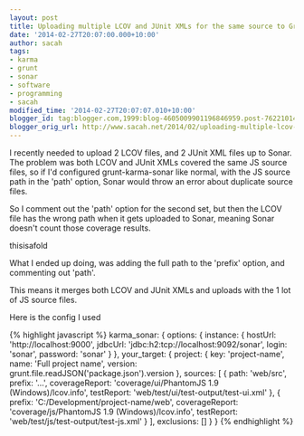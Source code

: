 ```yaml
---
layout: post
title: Uploading multiple LCOV and JUnit XMLs for the same source to Grunt-Karma-Sonar
date: '2014-02-27T20:07:00.000+10:00'
author: sacah
tags:
- karma
- grunt
- sonar
- software
- programming
- sacah
modified_time: '2014-02-27T20:07:07.010+10:00'
blogger_id: tag:blogger.com,1999:blog-4605009901196846959.post-7622101453688572351
blogger_orig_url: http://www.sacah.net/2014/02/uploading-multiple-lcov-and-junit-xmls.html
---
```


I recently needed to upload 2 LCOV files, and 2 JUnit XML files up to Sonar. The problem was both LCOV and JUnit XMLs covered the same JS source files, so if I'd configured grunt-karma-sonar like normal, with the JS source path in the 'path' option, Sonar would throw an error about duplicate source files.

So I comment out the 'path' option for the second set, but then the LCOV file has the wrong path when it gets uploaded to Sonar, meaning Sonar doesn't count those coverage results.

thisisafold

What I ended up doing, was adding the full path to the 'prefix' option, and commenting out 'path'.

This means it merges both LCOV and JUnit XMLs and uploads with the 1 lot of JS source files.

Here is the config I used

{% highlight javascript %}
karma_sonar: {
    options: {
        instance: {
            hostUrl: 'http://localhost:9000',
            jdbcUrl: 'jdbc:h2:tcp://localhost:9092/sonar',
            login: 'sonar',
            password: 'sonar'
        }
    },
    your_target: {
        project: {
            key: 'project-name',
            name: 'Full project name',
            version: grunt.file.readJSON('package.json').version
        },
        sources: [
            {
                path: 'web/src',
                prefix: '...',
                coverageReport: 'coverage/ui/PhantomJS 1.9 (Windows)/lcov.info',
                testReport: 'web/test/ui/test-output/test-ui.xml'
            },
            {
                prefix: 'C:/Development/project-name/web',
                coverageReport: 'coverage/js/PhantomJS 1.9 (Windows)/lcov.info',
                testReport: 'web/test/js/test-output/test-js.xml'
            }
        ],
        exclusions: []
    }
}
{% endhighlight %}